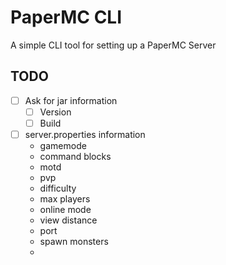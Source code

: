 # PaperMC CLI

A simple CLI tool for setting up a PaperMC Server

## TODO

- [ ] Ask for jar information
  - [ ] Version
  - [ ] Build
- [ ] server.properties information
  - gamemode
  - command blocks
  - motd
  - pvp
  - difficulty
  - max players
  - online mode
  - view distance
  - port
  - spawn monsters
  - 
